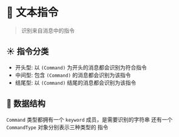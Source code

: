 # 💠 文本指令

>识别来自消息中的指令

## ☀︎ 指令分类

* 开头型: 以 `(Command)` 为开头的消息都会识别为符合指令
* 中间型: 包含 `(Command)` 的消息都会识别为该指令
* 结尾型: 以 `(Command)` 结尾的消息都会识别为该指令

## 🌟 数据结构

`Command` 类型都拥有一个 `keyword` 成员，是需要识别的字符串
还有一个 `CommandType` 对象分别表示三种类型的 指令
